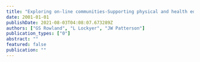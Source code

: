 ```yaml
---
title: "Exploring on-line communities-Supporting physical and health education professional development opportunities."
date: 2001-01-01
publishDate: 2021-08-03T04:08:07.673289Z
authors: ["GS Rowland", "L Lockyer", "JW Patterson"]
publication_types: ["0"]
abstract: ""
featured: false
publication: ""
---
```


